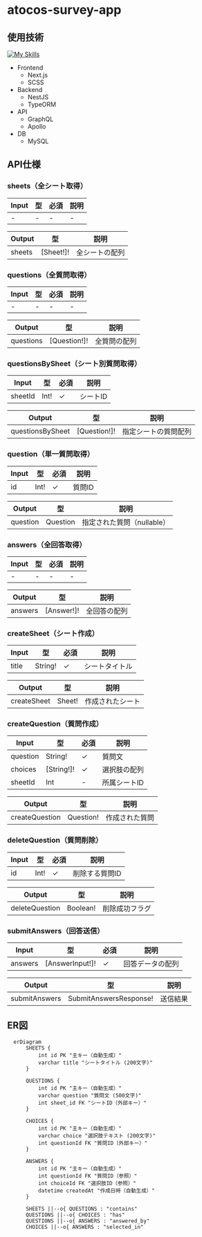 # atocos-survey-app

## 使用技術
[![My Skills](https://skillicons.dev/icons?i=nextjs,scss,nestjs,graphql,apollo,mysql)](https://skillicons.dev)
- Frontend
  - Next.js
  - SCSS
- Backend
  - NestJS
  - TypeORM
- API
  - GraphQL
  - Apollo
- DB
  - MySQL


## API仕様
### sheets（全シート取得）
| Input | 型 | 必須 | 説明 |
| --- | --- | --- | --- |
| - | - | - | - |

| Output | 型 | 説明 |
| --- | --- | --- |
| sheets | [Sheet!]! | 全シートの配列 |

### questions（全質問取得）
| Input | 型 | 必須 | 説明 |
| --- | --- | --- | --- |
| - | - | - | - |

| Output | 型 | 説明 |
| --- | --- | --- |
| questions | [Question!]! | 全質問の配列 |

### questionsBySheet（シート別質問取得）
| Input | 型 | 必須 | 説明 |
| --- | --- | --- | --- |
| sheetId | Int! | ✓ | シートID |

| Output | 型 | 説明 |
| --- | --- | --- |
| questionsBySheet | [Question!]! | 指定シートの質問配列 |

### question（単一質問取得）
| Input | 型 | 必須 | 説明 |
| --- | --- | --- | --- |
| id | Int! | ✓   | 質問ID |

| Output | 型 | 説明 |
| --- | --- | --- |
| question | Question | 指定された質問（nullable）|

### answers（全回答取得）
| Input | 型 | 必須 | 説明 |
| --- | --- | --- | --- |
| - | - | - | - |

| Output | 型 | 説明 |
| --- | --- | --- |
| answers | [Answer!]! | 全回答の配列 |

### createSheet（シート作成）
| Input | 型 | 必須 | 説明 |
| --- | --- | --- | --- |
| title | String! | ✓   | シートタイトル |

| Output | 型 | 説明 |
| --- | --- | --- |
| createSheet | Sheet! | 作成されたシート |

### createQuestion（質問作成）
| Input | 型 | 必須 | 説明 |
| --- | --- | --- | --- |
| question | String!    | ✓   | 質問文     |
| choices  | [String!]! | ✓   | 選択肢の配列  |
| sheetId  | Int        | -   | 所属シートID |

| Output | 型 | 説明 |
| --- | --- | --- |
| createQuestion | Question! | 作成された質問 |

### deleteQuestion（質問削除）
| Input | 型 | 必須 | 説明 |
| --- | --- | --- | --- |
| id    | Int! | ✓   | 削除する質問ID |

| Output | 型 | 説明 |
| --- | --- | --- |
| deleteQuestion | Boolean! | 削除成功フラグ |

### submitAnswers（回答送信）
| Input | 型 | 必須 | 説明 |
| --- | --- | --- | --- |
| answers | [AnswerInput!]! | ✓   | 回答データの配列 |

| Output | 型 | 説明 |
| --- | --- | --- |
| submitAnswers | SubmitAnswersResponse! | 送信結果 |


## ER図
```mermaid
  erDiagram
      SHEETS {
          int id PK "主キー（自動生成）"
          varchar title "シートタイトル (200文字)"
      }

      QUESTIONS {
          int id PK "主キー（自動生成）"
          varchar question "質問文 (500文字)"
          int sheet_id FK "シートID（外部キー）"
      }

      CHOICES {
          int id PK "主キー（自動生成）"
          varchar choice "選択肢テキスト (200文字)"
          int questionId FK "質問ID（外部キー）"
      }

      ANSWERS {
          int id PK "主キー（自動生成）"
          int questionId FK "質問ID（参照）"
          int choiceId FK "選択肢ID（参照）"
          datetime createdAt "作成日時（自動生成）"
      }

      SHEETS ||--o{ QUESTIONS : "contains"
      QUESTIONS ||--o{ CHOICES : "has"
      QUESTIONS ||--o{ ANSWERS : "answered_by"
      CHOICES ||--o{ ANSWERS : "selected_in"
```



